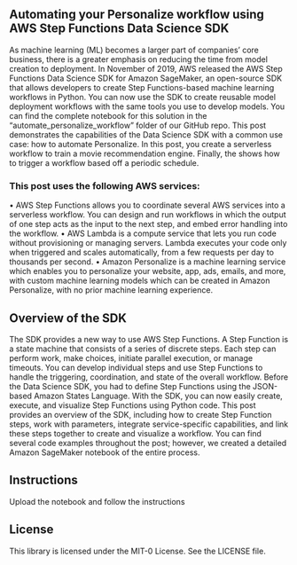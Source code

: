 ## Automating your Personalize workflow using AWS Step Functions Data Science SDK

As machine learning (ML) becomes a larger part of companies’ core business, there is a greater emphasis on reducing the time from model creation to deployment. In November of 2019, AWS released the AWS Step Functions Data Science SDK for Amazon SageMaker, an open-source SDK that allows developers to create Step Functions-based machine learning workflows in Python. You can now use the SDK to create reusable model deployment workflows with the same tools you use to develop models. You can find the complete notebook for this solution in the “automate_personalize_workflow” folder of our GitHub repo.
This post demonstrates the capabilities of the Data Science SDK with a common use case: how to automate Personalize. In this post, you create a serverless workflow to train a movie recommendation engine. Finally, the shows how to trigger a workflow based off a periodic schedule.

### This post uses the following AWS services:
•	AWS Step Functions allows you to coordinate several AWS services into a serverless workflow. You can design and run workflows in which the output of one step acts as the input to the next step, and embed error handling into the workflow.
•	AWS Lambda is a compute service that lets you run code without provisioning or managing servers. Lambda executes your code only when triggered and scales automatically, from a few requests per day to thousands per second.
•	Amazon Personalize is a machine learning service which enables you to personalize your website, app, ads, emails, and more, with custom machine learning models which can be created in Amazon Personalize, with no prior machine learning experience.

## Overview of the SDK
The SDK provides a new way to use AWS Step Functions. A Step Function is a state machine that consists of a series of discrete steps. Each step can perform work, make choices, initiate parallel execution, or manage timeouts. You can develop individual steps and use Step Functions to handle the triggering, coordination, and state of the overall workflow. Before the Data Science SDK, you had to define Step Functions using the JSON-based Amazon States Language. With the SDK, you can now easily create, execute, and visualize Step Functions using Python code.
This post provides an overview of the SDK, including how to create Step Function steps, work with parameters, integrate service-specific capabilities, and link these steps together to create and visualize a workflow. You can find several code examples throughout the post; however, we created a detailed Amazon SageMaker notebook of the entire process. 

## Instructions
Upload the notebook and follow the instructions

## License

This library is licensed under the MIT-0 License. See the LICENSE file.

